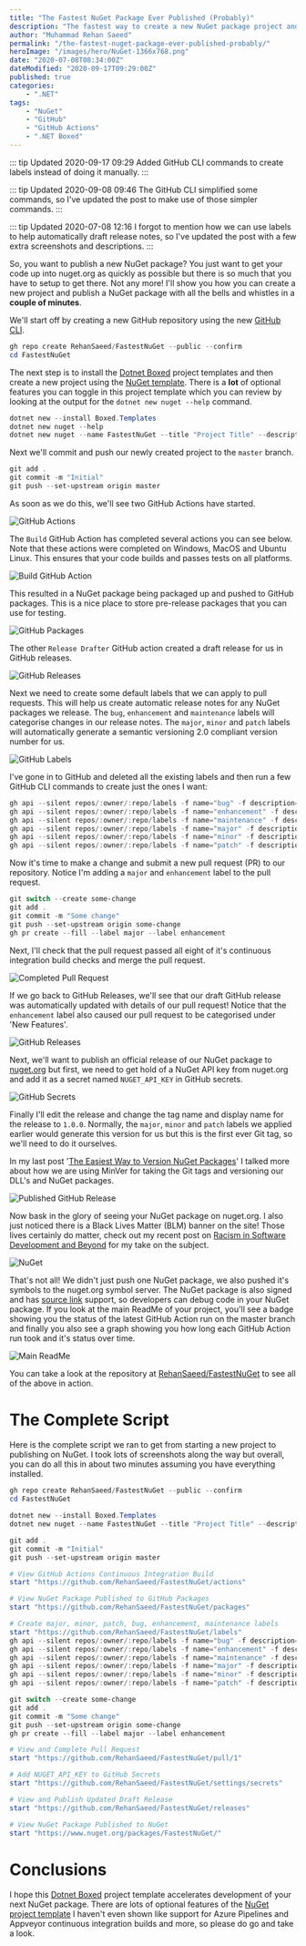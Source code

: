 ```yaml
---
title: "The Fastest NuGet Package Ever Published (Probably)"
description: "The fastest way to create a new NuGet package project and get it published with all the bells and whistles like continuous integration (CI) builds and drafted release notes."
author: "Muhammad Rehan Saeed"
permalink: "/the-fastest-nuget-package-ever-published-probably/"
heroImage: "/images/hero/NuGet-1366x768.png"
date: "2020-07-08T08:34:00Z"
dateModified: "2020-09-17T09:29:00Z"
published: true
categories:
    - ".NET"
tags:
    - "NuGet"
    - "GitHub"
    - "GitHub Actions"
    - ".NET Boxed"
---
```


::: tip Updated 2020-09-17 09:29
Added GitHub CLI commands to create labels instead of doing it manually.
:::

::: tip Updated 2020-09-08 09:46
The GitHub CLI simplified some commands, so I've updated the post to make use of those simpler commands.
:::

::: tip Updated 2020-07-08 12:16
I forgot to mention how we can use labels to help automatically draft release notes, so I've updated the post with a few extra screenshots and descriptions.
:::

So, you want to publish a new NuGet package? You just want to get your code up into nuget.org as quickly as possible but there is so much that you have to setup to get there. Not any more! I'll show you how you can create a new project and publish a NuGet package with all the bells and whistles in a **couple of minutes**.

We'll start off by creating a new GitHub repository using the new [GitHub CLI](https://github.com/cli/cli).

```powershell
gh repo create RehanSaeed/FastestNuGet --public --confirm
cd FastestNuGet
```

The next step is to install the [Dotnet Boxed](https://github.com/Dotnet-Boxed/Templates) project templates and then create a new project using the [NuGet template](https://github.com/Dotnet-Boxed/Templates/blob/master/Docs/NuGet.md). There is a **lot** of optional features you can toggle in this project template which you can review by looking at the output for the `dotnet new nuget --help` command.

```powershell
dotnet new --install Boxed.Templates
dotnet new nuget --help
dotnet new nuget --name FastestNuGet --title "Project Title" --description "Project Description" --github-username RehanSaeed --github-project FastestNuGet
```

Next we'll commit and push our newly created project to the `master` branch.

```powershell
git add .
git commit -m "Initial"
git push --set-upstream origin master
```

As soon as we do this, we'll see two GitHub Actions have started.

![GitHub Actions](./images/GitHub-Actions-1062x551.png)

The `Build` GitHub Action has completed several actions you can see below. Note that these actions were completed on Windows, MacOS and Ubuntu Linux. This ensures that your code builds and passes tests on all platforms.

![Build GitHub Action](./images/Build-GitHub-Action-1062x700.png)

This resulted in a NuGet package being packaged up and pushed to GitHub packages. This is a nice place to store pre-release packages that you can use for testing.

![GitHub Packages](./images/GitHub-Packages-1062x551.png)

The other `Release Drafter` GitHub action created a draft release for us in GitHub releases.

![GitHub Releases](./images/GitHub-Releases-1062x600.png)

Next we need to create some default labels that we can apply to pull requests. This will help us create automatic release notes for any NuGet packages we release. The `bug`, `enhancement` and `maintenance` labels will categorise changes in our release notes. The `major`, `minor` and `patch` labels will automatically generate a semantic versioning 2.0 compliant version number for us.

![GitHub Labels](./images/GitHub-Labels-1106x756.png)

I've gone in to GitHub and deleted all the existing labels and then run a few GitHub CLI commands to create just the ones I want:

```powershell
gh api --silent repos/:owner/:repo/labels -f name="bug" -f description="Issues describing a bug or pull requests fixing a bug." -f color="ee0701"
gh api --silent repos/:owner/:repo/labels -f name="enhancement" -f description="Issues describing an enhancement or pull requests adding an enhancement." -f color="a2eeef"
gh api --silent repos/:owner/:repo/labels -f name="maintenance" -f description="Pull requests that perform maintenance on the project but add no features or bug fixes." -f color="fff89b"
gh api --silent repos/:owner/:repo/labels -f name="major" -f description="Pull requests requiring a major version update according to semantic versioning." -f color="b23021"
gh api --silent repos/:owner/:repo/labels -f name="minor" -f description="Pull requests requiring a minor version update according to semantic versioning." -f color="f99248"
gh api --silent repos/:owner/:repo/labels -f name="patch" -f description="Pull requests requiring a patch version update according to semantic versioning." -f color="eaf42c"
```

Now it's time to make a change and submit a new pull request (PR) to our repository. Notice I'm adding a `major` and `enhancement` label to the pull request.

```powershell
git switch --create some-change
git add .
git commit -m "Some change"
git push --set-upstream origin some-change
gh pr create --fill --label major --label enhancement
```

Next, I'll check that the pull request passed all eight of it's continuous integration build checks and merge the pull request.

![Completed Pull Request](./images/Completed-Pull-Request-1106x756.png)

If we go back to GitHub Releases, we'll see that our draft GitHub release was automatically updated with details of our pull request! Notice that the `enhancement` label also caused our pull request to be categorised under 'New Features'.

![GitHub Releases](./images/Pull-Request-GitHub-Releases-1106x756.png)

Next, we'll want to publish an official release of our NuGet package to [nuget.org](https://www.nuget.org) but first, we need to get hold of a NuGet API key from nuget.org and add it as a secret named `NUGET_API_KEY` in GitHub secrets.

![GitHub Secrets](./images/GitHub-Secrets-1062x600.png)

Finally I'll edit the release and change the tag name and display name for the release to `1.0.0`. Normally, the `major`, `minor` and `patch` labels we applied earlier would generate this version for us but this is the first ever Git tag, so we'll need to do it ourselves.

In my last post '[The Easiest Way to Version NuGet Packages](https://rehansaeed.com/the-easiest-way-to-version-nuget-packages/)' I talked more about how we are using MinVer for taking the Git tags and versioning our DLL's and NuGet packages.

![Published GitHub Release](./images/Published-GitHub-Release-1106x756.png)

Now bask in the glory of seeing your NuGet package on nuget.org. I also just noticed there is a Black Lives Matter (BLM) banner on the site! Those lives certainly do matter, check out my recent post on [Racism in Software Development and Beyond](https://rehansaeed.com/racism-in-software-development-and-beyond/) for my take on the subject.

![NuGet](./images/NuGet-1064x848.png)

That's not all! We didn't just push one NuGet package, we also pushed it's symbols to the nuget.org symbol server. The NuGet package is also signed and has [source link](https://docs.microsoft.com/en-us/dotnet/standard/library-guidance/sourcelink) support, so developers can debug code in your NuGet package. If you look at the main ReadMe of your project, you'll see a badge showing you the status of the latest GitHub Action run on the master branch and finally you also see a graph showing you how long each GitHub Action run took and it's status over time.

![Main ReadMe](./images/Main-ReadMe-1065x652.png)

You can take a look at the repository at [RehanSaeed/FastestNuGet](https://github.com/RehanSaeed/FastestNuGet) to see all of the above in action.

# The Complete Script

Here is the complete script we ran to get from starting a new project to publishing on NuGet. I took lots of screenshots along the way but overall, you can do all this in about two minutes assuming you have everything installed.

```powershell
gh repo create RehanSaeed/FastestNuGet --public --confirm
cd FastestNuGet

dotnet new --install Boxed.Templates
dotnet new nuget --name FastestNuGet --title "Project Title" --description "Project Description" --github-username RehanSaeed --github-project FastestNuGet

git add .
git commit -m "Initial"
git push --set-upstream origin master

# View GitHub Actions Continuous Integration Build
start "https://github.com/RehanSaeed/FastestNuGet/actions"

# View NuGet Package Published to GitHub Packages
start "https://github.com/RehanSaeed/FastestNuGet/packages"

# Create major, minor, patch, bug, enhancement, maintenance labels
start "https://github.com/RehanSaeed/FastestNuGet/labels"
gh api --silent repos/:owner/:repo/labels -f name="bug" -f description="Issues describing a bug or pull requests fixing a bug." -f color="ee0701"
gh api --silent repos/:owner/:repo/labels -f name="enhancement" -f description="Issues describing an enhancement or pull requests adding an enhancement." -f color="a2eeef"
gh api --silent repos/:owner/:repo/labels -f name="maintenance" -f description="Pull requests that perform maintenance on the project but add no features or bug fixes." -f color="fff89b"
gh api --silent repos/:owner/:repo/labels -f name="major" -f description="Pull requests requiring a major version update according to semantic versioning." -f color="b23021"
gh api --silent repos/:owner/:repo/labels -f name="minor" -f description="Pull requests requiring a minor version update according to semantic versioning." -f color="f99248"
gh api --silent repos/:owner/:repo/labels -f name="patch" -f description="Pull requests requiring a patch version update according to semantic versioning." -f color="eaf42c"

git switch --create some-change
git add .
git commit -m "Some change"
git push --set-upstream origin some-change
gh pr create --fill --label major --label enhancement

# View and Complete Pull Request
start "https://github.com/RehanSaeed/FastestNuGet/pull/1"

# Add NUGET_API_KEY to GitHub Secrets
start "https://github.com/RehanSaeed/FastestNuGet/settings/secrets"

# View and Publish Updated Draft Release
start "https://github.com/RehanSaeed/FastestNuGet/releases"

# View NuGet Package Published to NuGet
start "https://www.nuget.org/packages/FastestNuGet/"
```

# Conclusions

I hope this [Dotnet Boxed](https://github.com/Dotnet-Boxed/Templates) project template accelerates development of your next NuGet package. There are lots of optional features of the [NuGet project template](https://github.com/Dotnet-Boxed/Templates/blob/master/Docs/NuGet.md) I haven't even shown like support for Azure Pipelines and Appveyor continuous integration builds and more, so please do go and take a look.
